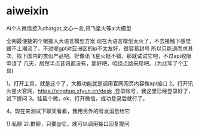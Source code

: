 # aiweixin
Ai个人微信接入chatgpt,文心一言,讯飞星火等ai大模型

全网最便捷的个微接入大语言模型方案
现在大语言模型太火了，不去接触下感觉跟不上潮流了，不过呢gpt对亚洲区的ip不太友好，很容易封号
所以只能退而求其次，找下国内的类似产品吧。好像讯飞星火挺不错，那就试试它吧，不过api权限申请了
几天，居然半点音讯都没有，那好吧，咱绕点路来用吧。（为此写了个工具)

1。打开工具，就是这个了，大概功能就是调用官网网页内容做api接口
2。打开讯火星火官网，https://xinghuo.xfyun.cn/desk ,登录账号，我这里已经登录好了，试下提问
3。挂载个微，ok，打开微信，成功登录后就行了。

4。现在来测试下聊天看看，我用另外的号发消息给它

1).私聊
2).群聊，只要@它，就可以调用接口回复提问
